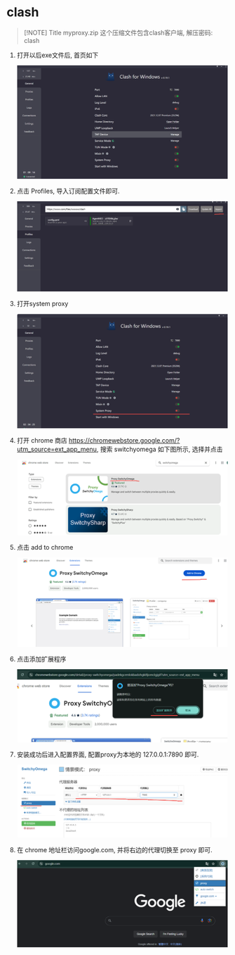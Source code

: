 
# clash

> [!NOTE] Title
>myproxy.zip 这个压缩文件包含clash客户端, 解压密码: clash


1. 打开以后exe文件后, 首页如下

	![](attach/20240129212301.png)



2. 点击 Profiles, 导入订阅配置文件即可.

	![](attach/20240129212525.png)
	
	
3. 打开system proxy

	![](attach/20240129224805.png)
	
4. 打开 chrome 商店 https://chromewebstore.google.com/?utm_source=ext_app_menu, 搜索 switchyomega 如下图所示, 选择并点击

	![](attach/20240129225315.png)

5. 点击 add to chrome

	![](attach/20240129225413.png)
	

6. 点击添加扩展程序

	![](attach/20240129225602.png)

7. 安装成功后进入配置界面, 配置proxy为本地的 127.0.0.1:7890 即可.

	![](attach/20240129225813.png)
	
8. 在 chrome 地址栏访问google.com, 并将右边的代理切换至 proxy 即可.

	![](attach/20240129230051.png)
	
	













